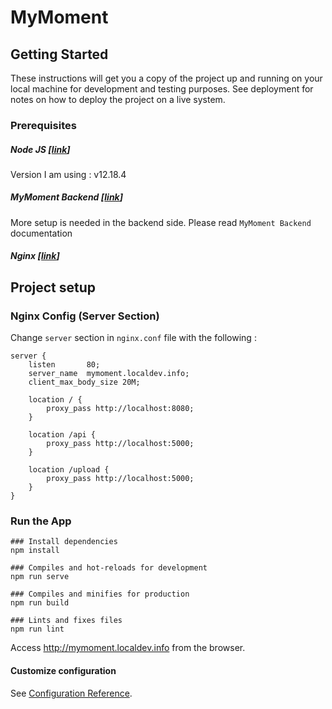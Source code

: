 # MyMoment

## Getting Started
These instructions will get you a copy of the project up and running on your local machine for development and testing purposes. See deployment for notes on how to deploy the project on a live system.

### Prerequisites
##### Node JS [[link](https://nodejs.org/en/download/)]

Version I am using : v12.18.4 

##### MyMoment Backend [[link](https://github.com/Pajri/personal-backend)]

More setup is needed in the backend side. Please read `MyMoment Backend` documentation 

##### Nginx [[link](http://nginx.org/en/download.html)]

## Project setup

### Nginx Config (Server Section)
Change `server` section in `nginx.conf` file with the following : 
```
server {
    listen       80;
    server_name  mymoment.localdev.info;
    client_max_body_size 20M;
        
    location / {
        proxy_pass http://localhost:8080;
    }

    location /api {
        proxy_pass http://localhost:5000;
    }

    location /upload {
        proxy_pass http://localhost:5000;
    }
}
```

### Run the App
```
### Install dependencies
npm install

### Compiles and hot-reloads for development
npm run serve

### Compiles and minifies for production
npm run build

### Lints and fixes files
npm run lint
```
Access http://mymoment.localdev.info from the browser.

#### Customize configuration
See [Configuration Reference](https://cli.vuejs.org/config/).
